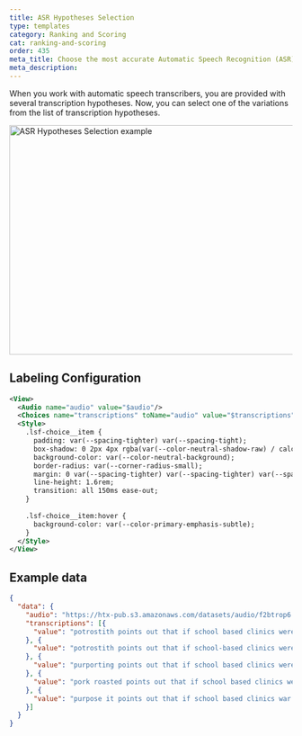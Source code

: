 ```yaml
---
title: ASR Hypotheses Selection
type: templates
category: Ranking and Scoring
cat: ranking-and-scoring
order: 435
meta_title: Choose the most accurate Automatic Speech Recognition (ASR) hypotheses
meta_description: 
---
```


When you work with automatic speech transcribers, you are provided with several transcription hypotheses. Now, you can select one of the variations from the list of transcription hypotheses.
<br/>

<img src="/images/templates/asr-hypotheses.png" alt="ASR Hypotheses Selection example" class="gif-border" width="552px" height="408px" />

## Labeling Configuration

```xml
<View>
  <Audio name="audio" value="$audio"/>
  <Choices name="transcriptions" toName="audio" value="$transcriptions" selection="highlight"/>
  <Style>
    .lsf-choice__item {
      padding: var(--spacing-tighter) var(--spacing-tight);
      box-shadow: 0 2px 4px rgba(var(--color-neutral-shadow-raw) / calc(16% * var(--shadow-intensity))) ;
      background-color: var(--color-neutral-background);
      border-radius: var(--corner-radius-small);
      margin: 0 var(--spacing-tighter) var(--spacing-tighter) var(--spacing-tighter);
      line-height: 1.6rem;
      transition: all 150ms ease-out;
    }
    
    .lsf-choice__item:hover {
      background-color: var(--color-primary-emphasis-subtle);
    }
  </Style>
</View>
```

## Example data

```json
{
  "data": {
    "audio": "https://htx-pub.s3.amazonaws.com/datasets/audio/f2btrop6.0.wav",
    "transcriptions": [{
      "value": "potrostith points out that if school based clinics were established parental permission would be required for students to receive each service offered"
    }, {
      "value": "potrostith points out that if school-based clinics were established parental permission would be required for students to receive each service offered"
    }, {
      "value": "purporting points out that if school based clinics were established parental permission would be required for students to receive each service offered"
    }, {
      "value": "pork roasted points out that if school based clinics were establish parental permission would be required for students to receive each service offered"
    }, {
      "value": "purpose it points out that if school based clinics war establish parental permission would be required for students to receive each service offered"
    }]
  }
}
```
